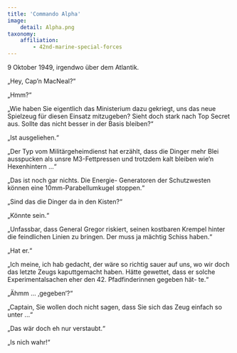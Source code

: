 ```yaml
---
title: 'Commando Alpha'
image:
    detail: Alpha.png
taxonomy:
    affiliation:
        - 42nd-marine-special-forces
---
```


9 Oktober 1949, irgendwo über dem Atlantik.

„Hey, Cap’n MacNeal?“

„Hmm?“

„Wie haben Sie eigentlich das Ministerium dazu gekriegt, uns das neue Spielzeug für diesen Einsatz mitzugeben? Sieht doch stark nach Top Secret aus. Sollte das nicht besser in der Basis bleiben?“

„Ist ausgeliehen.“

„Der Typ vom Militärgeheimdienst hat erzählt, dass die Dinger mehr Blei ausspucken als unsre M3-Fettpressen und trotzdem kalt bleiben wie’n Hexenhintern ...“

„Das ist noch gar nichts. Die Energie- Generatoren der Schutzwesten können eine 10mm-Parabellumkugel stoppen.“

„Sind das die Dinger da in den Kisten?“

„Könnte sein.“

„Unfassbar, dass General Gregor riskiert, seinen kostbaren Krempel hinter die feindlichen Linien zu bringen. Der muss ja mächtig Schiss haben.“

„Hat er.“

„Ich meine, ich hab gedacht, der wäre so richtig sauer auf uns, wo wir doch das letzte Zeugs kaputtgemacht haben. Hätte gewettet, dass er solche Experimentalsachen eher den 42. Pfadfinderinnen gegeben hät-
te.“

„Ähmm ... ‚gegeben‘?“

„Captain, Sie wollen doch nicht sagen, dass Sie sich das Zeug einfach so unter ...“

„Das wär doch eh nur verstaubt.“

„Is nich wahr!“